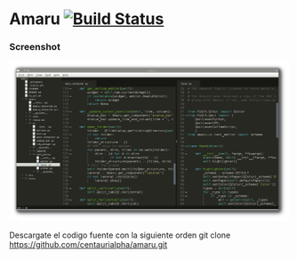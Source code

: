 # Amaru [![Build Status](https://travis-ci.org/centaurialpha/amaru.svg?branch=master)](https://travis-ci.org/centaurialpha/amaru)

### Screenshot

![screenshot](https://github.com/centaurialpha/edis/blob/gh-pages/img/amaru-screenshot.png)

Descargate el codigo fuente con la siguiente orden 
git clone https://github.com/centaurialpha/amaru.git

